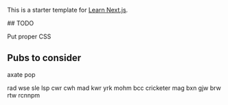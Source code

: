 This is a starter template for [Learn Next.js](https://nextjs.org/learn).

## TODO

Put proper CSS

## Pubs to consider

axate
pop


rad
wse
sle
lsp
cwr
cwh
mad
kwr
yrk
mohm
bcc
cricketer
mag
bxn
gjw
brw
rtw
rcnnpm 
